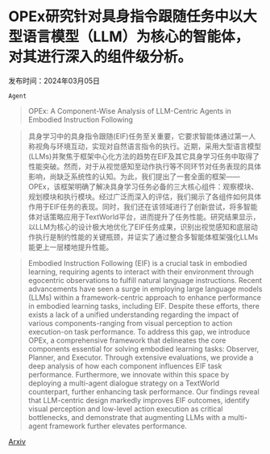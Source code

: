 # OPEx研究针对具身指令跟随任务中以大型语言模型（LLM）为核心的智能体，对其进行深入的组件级分析。

发布时间：2024年03月05日

`Agent`

> OPEx: A Component-Wise Analysis of LLM-Centric Agents in Embodied Instruction Following

> 具身学习中的具身指令跟随(EIF)任务至关重要，它要求智能体通过第一人称视角与环境互动，实现对自然语言指令的执行。近期，采用大型语言模型(LLMs)并聚焦于框架中心化方法的趋势在EIF及其它具身学习任务中取得了性能突破。然而，对于从视觉感知至动作执行等不同环节对任务表现的具体影响，尚缺乏系统性的认知。为此，我们提出了一套全面的框架——OPEx，该框架明确了解决具身学习任务必备的三大核心组件：观察模块、规划模块和执行模块。经过广泛而深入的评估，我们揭示了各组件如何具体作用于EIF任务的表现。同时，我们还在该领域进行了创新尝试，将多智能体对话策略应用于TextWorld平台，进而提升了任务性能。研究结果显示，以LLM为核心的设计极大地优化了EIF任务成果，识别出视觉感知和底层动作执行是制约性能的关键瓶颈，并证实了通过整合多智能体框架强化LLMs能更上一层楼地提升性能。

> Embodied Instruction Following (EIF) is a crucial task in embodied learning, requiring agents to interact with their environment through egocentric observations to fulfill natural language instructions. Recent advancements have seen a surge in employing large language models (LLMs) within a framework-centric approach to enhance performance in embodied learning tasks, including EIF. Despite these efforts, there exists a lack of a unified understanding regarding the impact of various components-ranging from visual perception to action execution-on task performance. To address this gap, we introduce OPEx, a comprehensive framework that delineates the core components essential for solving embodied learning tasks: Observer, Planner, and Executor. Through extensive evaluations, we provide a deep analysis of how each component influences EIF task performance. Furthermore, we innovate within this space by deploying a multi-agent dialogue strategy on a TextWorld counterpart, further enhancing task performance. Our findings reveal that LLM-centric design markedly improves EIF outcomes, identify visual perception and low-level action execution as critical bottlenecks, and demonstrate that augmenting LLMs with a multi-agent framework further elevates performance.

[Arxiv](https://arxiv.org/abs/2403.03017)